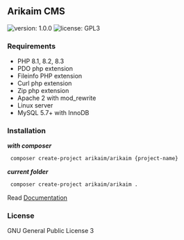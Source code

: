 ﻿## Arikaim CMS
![version: 1.0.0](https://img.shields.io/github/release/arikaim/arikaim.svg)
![license: GPL3](https://img.shields.io/badge/License-GPLv3-blue.svg)




### Requirements
 * PHP 8.1, 8.2, 8.3
 * PDO php extension
 * Fileinfo PHP extension
 * Curl php extension
 * Zip php extension
 * Apache 2 with mod_rewrite
 * Linux server
 * MySQL 5.7+ with InnoDB 


### Installation

***with composer*** 

```sh
 composer create-project arikaim/arikaim {project-name}
```

***current folder***

```sh
 composer create-project arikaim/arikaim .
```

Read [Documentation](http://arikaim.com/documentation/installation)

### License

GNU General Public License 3
